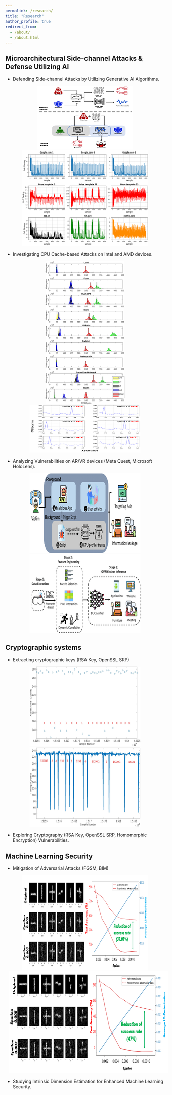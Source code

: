 ```yaml
---
permalink: /research/
title: "Research"
author_profile: true
redirect_from:
  - /about/
  - /about.html
---
```


Microarchitectural Side-channel Attacks & Defense Utilizing AI
------
* Defending Side-channel Attacks by Utilizing Generative AI Algorithms.
<div align="center">
  <img src="../images/DefWeb/Figure_scenario_new.png" width="300" height="200" alt="Threat model for the attacker and the defense mechanisms" style="display: inline-block; margin: 0 10px;">
  <img src="../images/DefWeb/NoiseTemplateAdded_v2.png" width="400" height="300" alt="Noise added Website Fingerprint dataset" style="display: inline-block; margin: 0 10px;">
</div>

* Investigating CPU Cache-based Attacks on Intel and AMD devices.
<div align="center">
  <img src="../images/SMaCk/cache_time_smack_mastik_cascadelake_all.png" width="250" height="450" alt="CPU cycle time difference for various Probe strategies and Mastik method on Intel Cascade Lake microarchitecture" style="display: inline-block; margin: 0 10px;">
  <img src="../images/SMaCk/Prefetch_Spectre.png" width="350" height="150" alt="Spectre Attack with SMC behavior" style="display: inline-block; margin: 0 10px;">
</div>

* Analyzing Vulnerabilities on AR/VR devices (Meta Quest, Microsoft HoloLens).
<div align="center">
  <img src="../images/OVRWatcher/ThreatModel.png" width="350" height="250" alt="Illustration of Threat Model" style="display: inline-block; margin: 0 10px;">
  <img src="../images/OVRWatcher/ArchitectureFigure.png" width="350" height="250" alt="Architecture of System" style="display: inline-block; margin: 0 10px;">
</div>


Cryptographic systems
------
* Extracting cryptographic keys (RSA Key, OpenSSL SRP)
<div align="center">
  <img src="../images/SMaCk/SMC_RSA.jpg" width="350" height="250" alt="RSA key recovery with SMC attack" style="display: inline-block; margin: 0 10px;">
  <img src="../images/SMaCk/OpenSSLSRP.jpg" width="350" height="250" alt="OpenSSL SRP key recovery with SMC attack" style="display: inline-block; margin: 0 10px;">
</div>

* Exploring Cryptography (RSA Key, OpenSSL SRP, Homomorphic Encryption) Vulnerabilities.

Machine Learning Security
------
* Mitigation of Adversarial Attacks (FGSM, BIM)
<div align="center">
  <img src="../images/IDETool/FGSM.png" width="400" height="300" alt="Restored accuracy on FGSM attack" style="display: inline-block; margin: 0 10px;">
  <img src="../images/IDETool/BIM.png" width="4000" height="320" alt="Restored accuracy on BIM attack" style="display: inline-block; margin: 0 10px;">
</div>

* Studying Intrinsic Dimension Estimation for Enhanced Machine Learning Security.


<!-- * Ph.D in Version Control Theory, GitHub University, 2018 (expected)
* M.S. in Jekyll, GitHub University, 2014
* B.S. in GitHub, GitHub University, 2012 
Machine Learning Security
------
* Spring 2024: Academic Pages Collaborator
  * GitHub University
  * Duties includes: Updates and improvements to template
  * Supervisor: The Users

* Fall 2015: Research Assistant
  * GitHub University
  * Duties included: Merging pull requests
  * Supervisor: Professor Hub

* Summer 2015: Research Assistant
  * GitHub University
  * Duties included: Tagging issues
  * Supervisor: Professor Git
  
Skills
======
* Skill 1
* Skill 2
  * Sub-skill 2.1
  * Sub-skill 2.2
  * Sub-skill 2.3
* Skill 3

Publications
======
  <ul>{% for post in site.publications reversed %}
    {% include archive-single-cv.html %}
  {% endfor %}</ul>
  
Talks
======
  <ul>{% for post in site.talks reversed %}
    {% include archive-single-talk-cv.html  %}
  {% endfor %}</ul>
  
Teaching
======
  <ul>{% for post in site.teaching reversed %}
    {% include archive-single-cv.html %}
  {% endfor %}</ul>
  
Service and leadership
======
* Currently signed in to 43 different slack teams
-->
